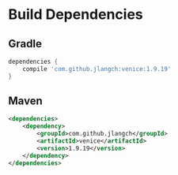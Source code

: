 # Build Dependencies


## Gradle

```groovy
dependencies {
    compile 'com.github.jlangch:venice:1.9.19'
}
```

## Maven

```xml
<dependencies>
    <dependency>
        <groupId>com.github.jlangch</groupId>
        <artifactId>venice</artifactId>
        <version>1.9.19</version>
    </dependency>
</dependencies>
```
